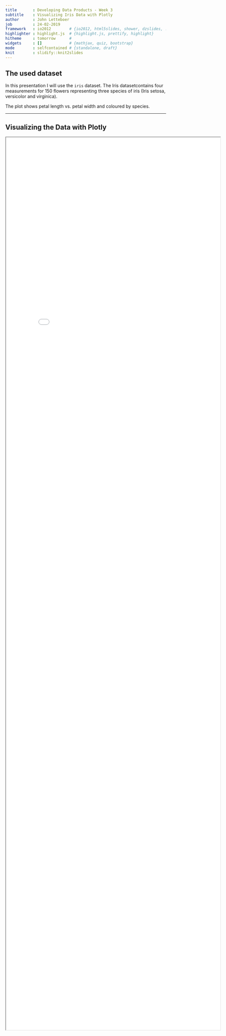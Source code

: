```yaml
---
title       : Developing Data Products - Week 3
subtitle    : Visualizing Iris Data with Plotly
author      : John Letteboer
job         : 24-02-2019
framework   : io2012        # {io2012, html5slides, shower, dzslides, ...}
highlighter : highlight.js  # {highlight.js, prettify, highlight}
hitheme     : tomorrow      # 
widgets     : []            # {mathjax, quiz, bootstrap}
mode        : selfcontained # {standalone, draft}
knit        : slidify::knit2slides
---
```


## The used dataset
In this presentation I will use the `iris` dataset. The Iris datasetcontains 
four measurements for 150 flowers representing three species of iris (Iris 
setosa, versicolor and virginica).

The plot shows petal length vs. petal width and coloured by species. 

---

## Visualizing the Data with Plotly

<iframe src="iris_w_color.html" style="position:absolute;height:70%;width:70%"></iframe>






